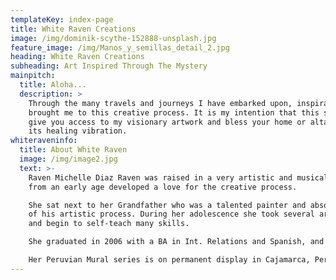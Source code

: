 ```yaml
---
templateKey: index-page
title: White Raven Creations
image: /img/dominik-scythe-152888-unsplash.jpg
feature_image: /img/Manos_y_semillas_detail_2.jpg
heading: White Raven Creations
subheading: Art Inspired Through The Mystery
mainpitch:
  title: Aloha...
  description: >
    Through the many travels and journeys I have embarked upon, inspiration has
    brought me to this creative process. It is my intention that this site will
    give you access to my visionary artwork and bless your home or altar with
    its healing vibration.   
whiteraveninfo:
  title: About White Raven
  image: /img/image2.jpg
  text: >-
    Raven Michelle Diaz Raven was raised in a very artistic and musical home, and
    from an early age developed a love for the creative process.

    She sat next to her Grandfather who was a talented painter and absorbed much
    of his artistic process. During her adolescence she took several art classes
    and begin to self-teach many skills.

    She graduated in 2006 with a BA in Int. Relations and Spanish, and a minor in art.  Although all of the various artistic instruction was helpful, she identifies mostly as self-taught, taking inspiration primarily from Nature and the living mythology of existence.

    Her Peruvian Mural series is on permanent display in Cajamarca, Peru. She also has murals displayed in California, Oregon, and Hawaii.  Raven utilizes various mediums for her creations and canvasses, including acrylics, watercolors,oils, fire, wood, gourds, and found natural objects.  She prefers to use round or circular canvases as as they are evocative of the feminine form.
---
```


